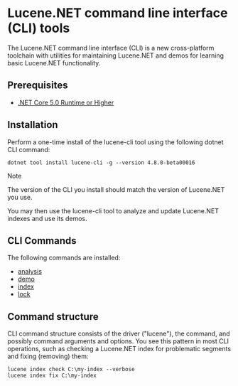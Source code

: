 ﻿# Lucene.NET command line interface (CLI) tools

The Lucene.NET command line interface (CLI) is a new cross-platform toolchain with utilities for maintaining Lucene.NET and demos for learning basic Lucene.NET functionality.

## Prerequisites

- [.NET Core 5.0 Runtime or Higher](https://dotnet.microsoft.com/en-us/download/dotnet)

## Installation

Perform a one-time install of the lucene-cli tool using the following dotnet CLI command:

```console
dotnet tool install lucene-cli -g --version 4.8.0-beta00016
```

> [!NOTE]
> The version of the CLI you install should match the version of Lucene.NET you use.

You may then use the lucene-cli tool to analyze and update Lucene.NET indexes and use its demos.

## CLI Commands

The following commands are installed:

- [analysis](analysis/index.md)
- [demo](demo/index.md)
- [index](index/index.md)
- [lock](lock/index.md)

## Command structure

CLI command structure consists of the driver ("lucene"), the command, and possibly command arguments and options. You see this pattern in most CLI operations, such as checking a Lucene.NET index for problematic segments and fixing (removing) them:

```console
lucene index check C:\my-index --verbose
lucene index fix C:\my-index
```
